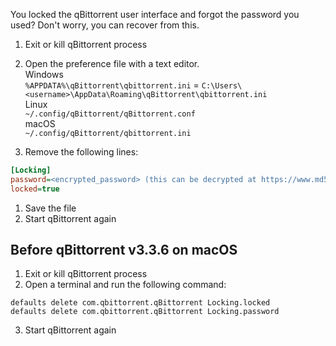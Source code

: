 You locked the qBittorrent user interface and forgot the password you used?
Don't worry, you can recover from this.

1. Exit or kill qBittorrent process
1. Open the preference file with a text editor.<br/>
Windows<br/>`%APPDATA%\qBittorrent\qbittorrent.ini` = `C:\Users\<username>\AppData\Roaming\qBittorrent\qbittorrent.ini`<br/>
Linux<br/>`~/.config/qBittorrent/qBittorrent.conf`<br/>
macOS<br/>`~/.config/qBittorrent/qbittorrent.ini`<br/>

1. Remove the following lines:

 ```ini
[Locking]
password=<encrypted_password> (this can be decrypted at https://www.md5online.org/)
locked=true
```
1. Save the file
1.  Start qBittorrent again


## Before qBittorrent v3.3.6 on macOS
1. Exit or kill qBittorrent process
2. Open a terminal and run the following command:

 ```shell
defaults delete com.qbittorrent.qBittorrent Locking.locked
defaults delete com.qbittorrent.qBittorrent Locking.password
```
3. Start qBittorrent again
